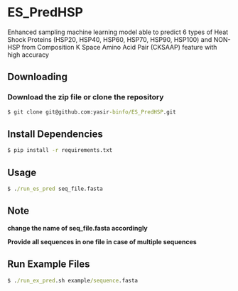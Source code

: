 # ES_PredHSP
Enhanced sampling machine learning model able to predict 6 types of Heat Shock Proteins (HSP20, HSP40, HSP60, HSP70, HSP90, HSP100) and NON-HSP from Composition K Space Amino Acid Pair (CKSAAP) feature with high accuracy

## Downloading
### Download the zip file or clone the repository
```bat
$ git clone git@github.com:yasir-binfo/ES_PredHSP.git
```
## Install Dependencies
```bat
$ pip install -r requirements.txt
```
## Usage
```bat
$ ./run_es_pred seq_file.fasta
```
## Note
**change the name of seq_file.fasta accordingly**

**Provide all sequences in one file in case of multiple sequences**

## Run Example Files
```bat
$ ./run_ex_pred.sh example/sequence.fasta
```

